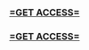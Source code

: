 <h3><strong><a href="https://www.google.com/url?q=https%3A%2F%2Fappbitly.com%2FLuXbH">=GET ACCESS=</a></strong></h3>

<h3><strong><a href="https://www.google.com/url?q=https%3A%2F%2Fappbitly.com%2FLuXbH">=GET ACCESS=</a></strong></h3>
